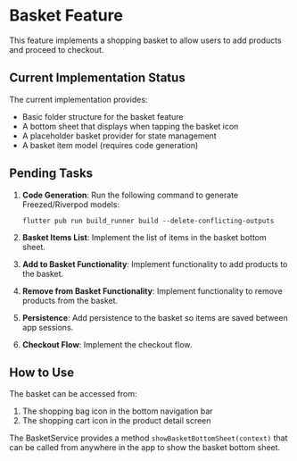 # Basket Feature

This feature implements a shopping basket to allow users to add products and proceed to checkout.

## Current Implementation Status

The current implementation provides:

- Basic folder structure for the basket feature
- A bottom sheet that displays when tapping the basket icon
- A placeholder basket provider for state management
- A basket item model (requires code generation)

## Pending Tasks

1. **Code Generation**: Run the following command to generate Freezed/Riverpod models:

   ```
   flutter pub run build_runner build --delete-conflicting-outputs
   ```

2. **Basket Items List**: Implement the list of items in the basket bottom sheet.

3. **Add to Basket Functionality**: Implement functionality to add products to the basket.

4. **Remove from Basket Functionality**: Implement functionality to remove products from the basket.

5. **Persistence**: Add persistence to the basket so items are saved between app sessions.

6. **Checkout Flow**: Implement the checkout flow.

## How to Use

The basket can be accessed from:

1. The shopping bag icon in the bottom navigation bar
2. The shopping cart icon in the product detail screen

The BasketService provides a method `showBasketBottomSheet(context)` that can be called from anywhere in the app to show the basket bottom sheet.

